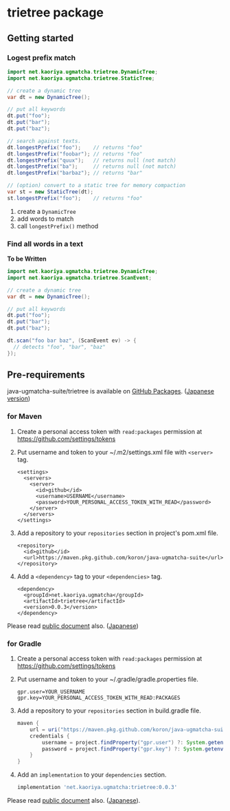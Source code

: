 # trietree package

## Getting started

### Logest prefix match

``` java
import net.kaoriya.ugmatcha.trietree.DynamicTree;
import net.kaoriya.ugmatcha.trietree.StaticTree;

// create a dynamic tree
var dt = new DynamicTree();

// put all keywords
dt.put("foo");
dt.put("bar");
dt.put("baz");

// search against texts.
dt.longestPrefix("foo");    // returns "foo"
dt.longestPrefix("foobar"); // returns "foo"
dt.longestPrefix("quux");   // returns null (not match)
dt.longestPrefix("ba");     // returns null (not match)
dt.longestPrefix("barbaz"); // returns "bar"

// (option) convert to a static tree for memory compaction
var st = new StaticTree(dt);
st.longestPrefix("foo");    // returns "foo"
```

1. create a `DynamicTree`
2. add words to match
3. call `longestPrefix()` method

### Find all words in a text

**To be Written**

```java
import net.kaoriya.ugmatcha.trietree.DynamicTree;
import net.kaoriya.ugmatcha.trietree.ScanEvent;

// create a dynamic tree
var dt = new DynamicTree();

// put all keywords
dt.put("foo");
dt.put("bar");
dt.put("baz");

dt.scan("foo bar baz", (ScanEvent ev) -> {
  // detects "foo", "bar", "baz"
});
```

## Pre-requirements

java-ugmatcha-suite/trietree is available on [GitHub Packages][gp].
([Japanese version][gp-ja])

[gp]:https://docs.github.com/en/packages
[gp-ja]:https://docs.github.com/ja/packages

### for Maven

1.  Create a personal access token with `read:packages` permission at <https://github.com/settings/tokens>

2.  Put username and token to your ~/.m2/settings.xml file with `<server>` tag.

    ```pom
    <settings>
      <servers>
        <server>
          <id>github</id>
          <username>USERNAME</username>
          <password>YOUR_PERSONAL_ACCESS_TOKEN_WITH_READ</password>
        </server>
      </servers>
    </settings>
    ```

3.  Add a repository to your `repositories` section in project's pom.xml file.

    ```pom
    <repository>
      <id>github</id>
      <url>https://maven.pkg.github.com/koron/java-ugmatcha-suite</url>
    </repository>
    ```

4.  Add a `<dependency>` tag to your `<dependencies>` tag.

    ```pom
    <dependency>
      <groupId>net.kaoriya.ugmatcha</groupId>
      <artifactId>trietree</artifactId>
      <version>0.0.3</version>
    </dependency>
    ```

Please read [public document](https://docs.github.com/en/packages/guides/configuring-apache-maven-for-use-with-github-packages) also. ([Japanese](https://docs.github.com/ja/packages/guides/configuring-apache-maven-for-use-with-github-packages))

### for Gradle

1.  Create a personal access token with `read:packages` permission at <https://github.com/settings/tokens>

2.  Put username and token to your ~/.gradle/gradle.properties file.

    ```
    gpr.user=YOUR_USERNAME
    gpr.key=YOUR_PERSONAL_ACCESS_TOKEN_WITH_READ:PACKAGES
    ```

3.  Add a repository to your `repositories` section in build.gradle file.

    ```groovy
    maven {
        url = uri("https://maven.pkg.github.com/koron/java-ugmatcha-suite")
        credentials {
            username = project.findProperty("gpr.user") ?: System.getenv("USERNAME")
            password = project.findProperty("gpr.key") ?: System.getenv("TOKEN")
        }
    }
    ```

4.  Add an `implementation` to your `dependencies` section.

    ```groovy
    implementation 'net.kaoriya.ugmatcha:trietree:0.0.3'
    ```

Please read [public document](https://docs.github.com/en/packages/guides/configuring-gradle-for-use-with-github-packages) also. ([Japanese](https://docs.github.com/ja/packages/guides/configuring-gradle-for-use-with-github-packages)).


